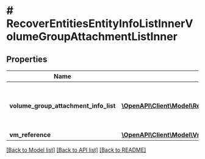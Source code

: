 # # RecoverEntitiesEntityInfoListInnerVolumeGroupAttachmentListInner

## Properties

Name | Type | Description | Notes
------------ | ------------- | ------------- | -------------
**volume_group_attachment_info_list** | [**\OpenAPI\Client\Model\RecoverEntitiesEntityInfoListInnerVolumeGroupAttachmentListInnerVolumeGroupAttachmentInfoListInner[]**](RecoverEntitiesEntityInfoListInnerVolumeGroupAttachmentListInnerVolumeGroupAttachmentInfoListInner.md) | Information about Volume Groups to be attached. |
**vm_reference** | [**\OpenAPI\Client\Model\VmReference**](VmReference.md) |  |

[[Back to Model list]](../../README.md#models) [[Back to API list]](../../README.md#endpoints) [[Back to README]](../../README.md)
